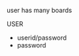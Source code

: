user has many boards

USER

* userid/password
* password
  <!-- * email?
* profile id?

PROFILE table(?) -->

user can have many boards

BOARD table

* board id
* user id (that board belongs to)
* board title

LIST table

* list id
* list title
* list description
* board id as foriegn key(that it belongs to)

CARD table

* card id
* list id as foriegn key(that it belongs to)
* description
* priority
* completed at: date (to act as status (completed/not completed))

CARD/USER join table (cards can have many users & vice versa)

* card id
* userID

ACTIVITY table

* activity id
* card id as foreign key
* user id as foreign key
* description(?)
* date

types of activites to log

* editing title/description
* adding members
* marking as complete/incomplete
* editing priority value

sequelize model:create --name User --attributes "username:string
password:string"

sequelize model:create --name Board --attributes "title:string userId:integer"

sequelize model:create --name List --attributes "title:string description:text
boardId:integer"
